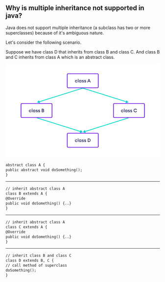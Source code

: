 ## Why is multiple inheritance not supported in java?
Java does not support multiple inheritance (a subclass has two or more superclasses) because of it's ambiguous nature.

Let's consider the following scenario.

Suppose we have class D that inherits from class B and class C. And class B and C inherits from class A which is an abstract class.

![img.png](img.png)

    abstract class A {
    public abstract void doSomething();
    }
------
    // inherit abstract class A
    class B extends A {
    @Override
    public void doSomething() {..}     
    }
----
    // inherit abstract class A
    class C extends A {
    @Override
    public void doSomething() {..}     
    }
----
    // inherit class B and class C
    class D extends B, C {
    // call method of superclass
    doSomething();   
    }
